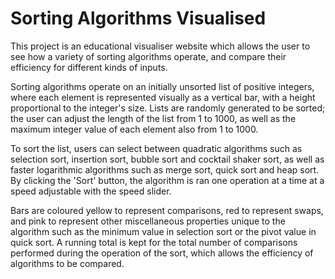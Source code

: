 # Sorting Algorithms Visualised

This project is an educational visualiser website which allows the user to see how a variety of sorting algorithms operate, and compare their efficiency for different kinds of inputs. 

Sorting algorithms operate on an initially unsorted list of positive integers, where each element is represented visually as a vertical bar, with a height proportional to the integer's size. Lists are randomly generated to be sorted; the user can adjust the length of the list from 1 to 1000, as well as the maximum integer value of each element also from 1 to 1000.

To sort the list, users can select between quadratic algorithms such as selection sort, insertion sort, bubble sort and cocktail shaker sort, as well as faster logarithmic algorithms such as merge sort, quick sort and heap sort. By clicking the 'Sort' button, the algorithm is ran one operation at a time at a speed adjustable with the speed slider.

Bars are coloured yellow to represent comparisons, red to represent swaps, and pink to represent other miscellaneous properties unique to the algorithm such as the minimum value in selection sort or the pivot value in quick sort. A running total is kept for the total number of comparisons performed during the operation of the sort, which allows the efficiency of algorithms to be compared.
